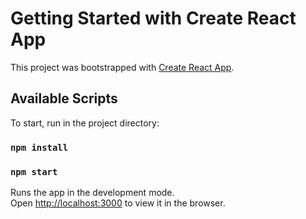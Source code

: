 # Getting Started with Create React App

This project was bootstrapped with [Create React App](https://github.com/facebook/create-react-app).

## Available Scripts

To start, run in the project directory:

### `npm install`

### `npm start`

Runs the app in the development mode.\
Open [http://localhost:3000](http://localhost:3000) to view it in the browser.
